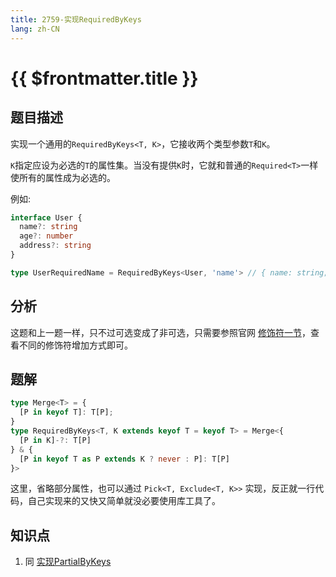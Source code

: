 ```yaml
---
title: 2759-实现RequiredByKeys
lang: zh-CN
---
```


# {{ $frontmatter.title }}

## 题目描述

实现一个通用的`RequiredByKeys<T, K>`，它接收两个类型参数`T`和`K`。

`K`指定应设为必选的`T`的属性集。当没有提供`K`时，它就和普通的`Required<T>`一样使所有的属性成为必选的。

例如:

```ts
interface User {
  name?: string
  age?: number
  address?: string
}

type UserRequiredName = RequiredByKeys<User, 'name'> // { name: string; age?: number; address?: string }

```

## 分析

这题和上一题一样，只不过可选变成了非可选，只需要参照官网 [修饰符一节](https://www.typescriptlang.org/docs/handbook/2/mapped-types.html#mapping-modifiers)，查看不同的修饰符增加方式即可。

## 题解

```ts
type Merge<T> = {
  [P in keyof T]: T[P];
}
type RequiredByKeys<T, K extends keyof T = keyof T> = Merge<{
  [P in K]-?: T[P]
} & {
  [P in keyof T as P extends K ? never : P]: T[P]
}>
```

这里，省略部分属性，也可以通过 `Pick<T, Exclude<T, K>>` 实现，反正就一行代码，自己实现来的又快又简单就没必要使用库工具了。

## 知识点

1. 同 [实现PartialByKeys](/docs/medium/2757-%E5%AE%9E%E7%8E%B0PartialByKeys.md)